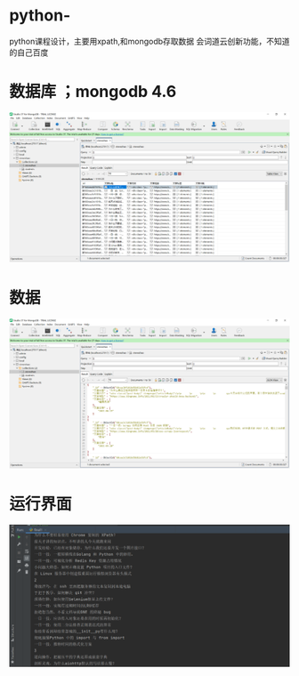 # python-
python课程设计，主要用xpath,和mongodb存取数据
会词道云创新功能，不知道的自己百度
# 数据库 ；mongodb 4.6
![img.png](img.png)
# 数据
![img_1.png](img_1.png)
# 运行界面
![img_2.png](img_2.png)
